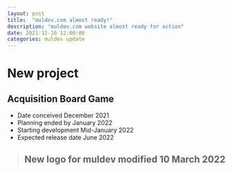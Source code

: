 ```yaml
---
layout: post
title:  "muldev.com almost ready!"
description: "muldev.com website almost ready for action"
date: 2021-12-16 12:00:00
categories: muldev update
---
```


# New project 

## Acquisition Board Game
* Date conceived December 2021
* Planning ended by January 2022
* Starting development Mid-January 2022
* Expected release date June 2022


> ## New logo for muldev modified 10 March 2022







